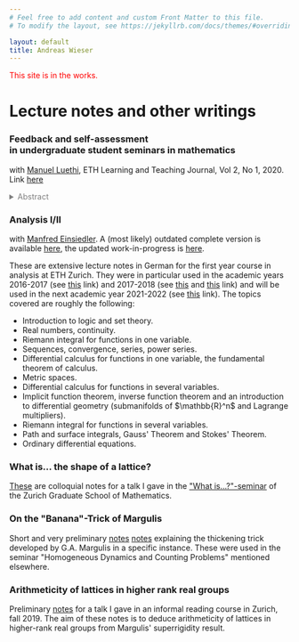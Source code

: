 ```yaml
---
# Feel free to add content and custom Front Matter to this file.
# To modify the layout, see https://jekyllrb.com/docs/themes/#overriding-theme-defaults

layout: default
title: Andreas Wieser
---
```


<p style="color:red">
This site is in the works.
</p>

# Lecture notes and other writings


### Feedback and self-assessment <br> in undergraduate student seminars in mathematics

with <a href="https://manuelluethi.github.io/">Manuel Luethi</a>, ETH Learning and Teaching Journal, Vol 2, No 1, 2020. Link <a href="https://learningteaching.ethz.ch/index.php/lt-eth/article/view/77/38">here</a>  
<details style="color:gray">
    <summary>Abstract</summary>
    In this article we will discuss bachelor’s seminars in mathematics at ETH. Most students (in 
these  seminars)  are  neither  used  to  individually  preparing  material  from  textbooks  nor  to discussing advances mathematics with fellow students. 
As these seminars usually follow a single thread, it is often impossible to quickly catch up on 
the content of past lectures. Hence there is also the risk that students only focus on their own 
talks, which often results in badly aligned talks.
To overcome these problems, we 
implemented two tweaks to the standard setup. These are 
extensive  meetings  with  the  organizers  and  few  mandatory  exercises.
We  will  evaluate  the success  of  these  measures  and,  where  success  is  scarce,  propose  further  measures  to possibly address these problems.
</details>  


  
### Analysis I/II
<p>with <a href="https://people.math.ethz.ch/~einsiedl/">Manfred Einsiedler</a>. A (most likely) outdated complete version is available <a href="lecture_notes/Analysis-Skript.pdf">here</a>, 
the updated work-in-progress is <a href="https://people.math.ethz.ch/~einsiedl/Analysis-Skript.pdf">here</a>.</p>

These are extensive lecture notes in German for the first year course in analysis at ETH Zurich. 
They were in particular used in the academic years 2016-2017 (see <a href="https://metaphor.ethz.ch/x/2017/fs/401-1262-07L/">this</a> link) and 2017-2018 (see <a href="https://metaphor.ethz.ch/x/2017/hs/401-1261-07L/">this</a> and <a href="https://metaphor.ethz.ch/x/2018/fs/401-1262-07L/">this</a> link)
and will be used in the next academic year 2021-2022 (see <a href="https://metaphor.ethz.ch/x/2021/hs/401-1261-07L/">this</a> link).
The topics covered are roughly the following:
<ul>
<li>
Introduction to logic and set theory.
</li>
<li>
Real numbers, continuity.
</li>
<li>
Riemann integral for functions in one variable.
</li>
<li>
Sequences, convergence, series, power series.
</li>
<li>
Differential calculus for functions in one variable, the fundamental theorem of calculus.
</li>
<li>
Metric spaces.
</li>
<li>
Differential calculus for functions in several variables.
</li>
<li>
Implicit function theorem, inverse function theorem and an introduction to differential geometry (submanifolds of $\mathbb{R}^n$ and Lagrange multipliers).
</li>
<li>
Riemann integral for functions in several variables.
</li>
<li>
Path and surface integrals, Gauss' Theorem and Stokes' Theorem.
</li>
<li>
Ordinary differential equations.
</li>
</ul>

<h3>
What is... the shape of a lattice?
</h3>

<a href="lecture_notes/what_is.pdf">These</a> are colloquial notes for a talk I gave in the 
<a href="https://www.math.uzh.ch/index.php?id=ve_KO_det&key2=1187&semId=38">"What is...?"-seminar</a> of the Zurich Graduate School of Mathematics.

<h3>On the "Banana"-Trick of Margulis</h3>

Short and very preliminary [notes](lecture_notes/banana.pdf) <a href="lecture_notes/banana.pdf">notes</a> explaining the thickening trick developed by G.A. Margulis in a specific instance. These were used in the seminar "Homogeneous Dynamics and Counting Problems" mentioned elsewhere.

<h3>Arithmeticity of lattices in higher rank real groups</h3>

Preliminary <a href="lecture_notes/ArithmeticityMargulis.pdf">notes</a> for a talk I gave in an informal reading course in Zurich, fall 2019. 
The aim of these notes is to deduce arithmeticity of lattices in higher-rank real groups from Margulis' superrigidity result.




